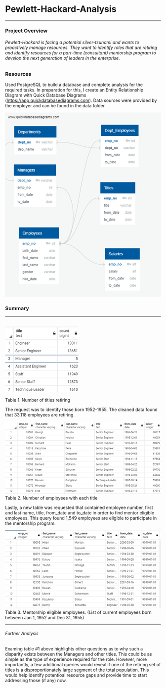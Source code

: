 # Pewlett-Hackard-Analysis
------
### Project Overview

###### Pewlett-Hackard is facing a potential silver-tsunami and wants to proactively manage resources.  They want to identify roles that are retiring and identify resources for a part-time (consultant) mentorship program to develop the next generation of leaders in the enterprise.

### Resources
Used PostgreSQL to build a database and complete analysis for the required tasks.  In preparation for this, I create an Entity Relationship Diagram with Quick Database Diagrams (https://app.quickdatabasediagrams.com).  Data sources were provided by the employer and can be found in the data folder.

![EmployeeDB](https://github.com/TrentBrunson/Pewlett-Hackard-Analysis/blob/master/EmployeeDB.png)

### Summary
---
######


![Titles Retiring](https://github.com/TrentBrunson/Pewlett-Hackard-Analysis/blob/master/Titles_retiring.png)

Table 1. Number of titles retiring

The request was to identify those born 1952-1955.  The cleaned data found that 33,118 employees are retiring.

![Emp_by_title](https://github.com/TrentBrunson/Pewlett-Hackard-Analysis/blob/master/Retiring_Emp.png)  
Table 2. Number of employees with each title

Lastly, a new table was requested that contained employee number, first and last name, title, from_date and to_date in order to find mentor eligible employees.  This query found
1,549 employees are eligible to participate in the mentorship program.

![Mentors](https://github.com/TrentBrunson/Pewlett-Hackard-Analysis/blob/master/Mentorship.png)  
Table 3. Mentorship eligible employees.  (List of current employees born between Jan 1, 1952 and Dec 31, 1955)

---

###### Further Analysis

Examing table #1 above highlights other questions as to why such a disparity exists between the Managers and other titles.  This could be as simple as the type of experience required for the role.  However, more importantly, a few additional queries would reveal if one of the retiring set of titles is a disproportionately large segment of the total population.  This would help identify potentioal resource gaps and provide time to start addressing those (if any) now.

